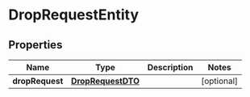 

# DropRequestEntity

## Properties

Name | Type | Description | Notes
------------ | ------------- | ------------- | -------------
**dropRequest** | [**DropRequestDTO**](DropRequestDTO.md) |  |  [optional]



